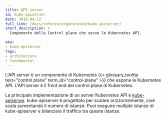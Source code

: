```yaml
---
title: API server
id: kube-apiserver
date: 2018-04-12
full_link: /docs/reference/generated/kube-apiserver/
short_description: >
  Componente della Control plane che serve le Kubernetes API.

aka:
- kube-apiserver
tags:
- architecture
- fundamental
---
```

 L'API server è un componente di Kubernetes
{{< glossary_tooltip text="control plane" term_id="control-plane" >}} che espone le Kubernetes API.
L'API server è il front end del control plane di Kubernetes.

<!--more-->

La principale implementazione di un server Kubernetes API è [kube-apiserver](/docs/reference/generated/kube-apiserver/).
kube-apiserver è progettato per scalare orizzontalmente, cioè scala aumentando il numero di istanze.
Puoi eseguire multiple istanze di kube-apiserver e bilanciare il traffico tra queste istanze.
